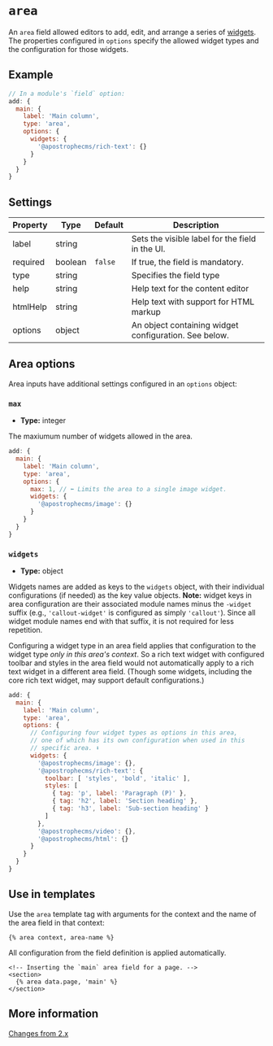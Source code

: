 # `area`

An `area` field allowed editors to add, edit, and arrange a series of [widgets](/reference/glossary.md#widget). The properties configured in `options` specify the allowed widget types and the configuration for those widgets.

## Example

```javascript
// In a module's `field` option:
add: {
  main: {
    label: 'Main column',
    type: 'area',
    options: {
      widgets: {
        '@apostrophecms/rich-text': {}
      }
    }
  }
}
```
## Settings
|  Property | Type | Default | Description |
|---|---|---|---|
|label | string | | Sets the visible label for the field in the UI. |
|required | boolean | `false` | If true, the field is mandatory. |
|type | string | | Specifies the field type |
|help | string | | Help text for the content editor |
|htmlHelp | string | | Help text with support for HTML markup | universal |
|options | object | | An object containing widget configuration. See below. |

<!-- The following settings are likely to return, but are not yet implemented. -->
<!-- |contextual | `boolean` | false | If true, it will prevent the field from appearing in a dialog box | -->
<!-- |readOnly | `boolean` | false | If true, prevents the user from editing the field | | -->

## Area options

Area inputs have additional settings configured in an `options` object:

### `max`
- **Type:** integer

The maxiumum number of widgets allowed in the area.

```javascript
add: {
  main: {
    label: 'Main column',
    type: 'area',
    options: {
      max: 1, // ⬅ Limits the area to a single image widget.
      widgets: {
        '@apostrophecms/image': {}
      }
    }
  }
}
```

### `widgets`
- **Type:** object

Widgets names are added as keys to the `widgets` object, with their individual configurations (if needed) as the key value objects.
**Note:** widget keys in area configuration are their associated module names minus the `-widget` suffix (e.g., `'callout-widget'` is configured as simply `'callout'`). Since all widget module names end with that suffix, it is not required for less repetition.

Configuring a widget type in an area field applies that configuration to the widget type _only in this area's context_. So a rich text widget with configured toolbar and styles in the area field would not automatically apply to a rich text widget in a different area field. (Though some widgets, including the core rich text widget, may support default configurations.)

```javascript
add: {
  main: {
    label: 'Main column',
    type: 'area',
    options: {
      // Configuring four widget types as options in this area,
      // one of which has its own configuration when used in this
      // specific area. ⬇
      widgets: {
        '@apostrophecms/image': {},
        '@apostrophecms/rich-text': {
          toolbar: [ 'styles', 'bold', 'italic' ],
          styles: [
            { tag: 'p', label: 'Paragraph (P)' },
            { tag: 'h2', label: 'Section heading' },
            { tag: 'h3', label: 'Sub-section heading' }
          ]
        },
        '@apostrophecms/video': {},
        '@apostrophecms/html': {}
      }
    }
  }
}
```

## Use in templates

Use the `area` template tag with arguments for the context and the name of the area field in that context:

```
{% area context, area-name %}
```

All configuration from the field definition is applied automatically.

```django
<!-- Inserting the `main` area field for a page. -->
<section>
  {% area data.page, 'main' %}
</section>
```

## More information

[Changes from 2.x](/guide/major-changes.md#areas-and-pages)